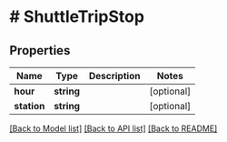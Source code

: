 # # ShuttleTripStop

## Properties

Name | Type | Description | Notes
------------ | ------------- | ------------- | -------------
**hour** | **string** |  | [optional]
**station** | **string** |  | [optional]

[[Back to Model list]](../../README.md#models) [[Back to API list]](../../README.md#endpoints) [[Back to README]](../../README.md)
